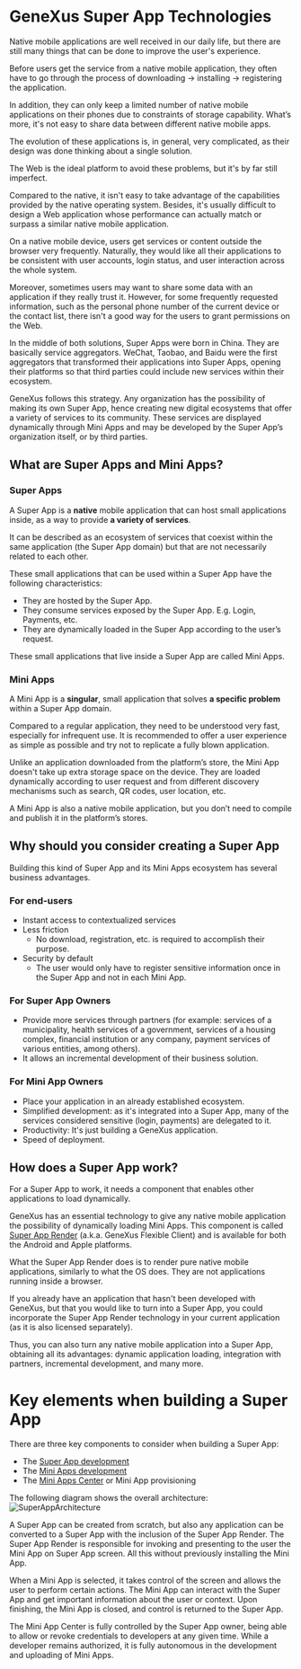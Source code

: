 # GeneXus Super App Technologies

Native mobile applications are well received in our daily life, but there are still many things that can be done to improve the user's experience.

Before users get the service from a native mobile application, they often have to go through the process of downloading → installing → registering the application. 

In addition, they can only keep a limited number of native mobile applications on their phones due to constraints of storage capability.  What’s more, it's not easy to share data between different native mobile apps.

The evolution of these applications is, in general, very complicated, as their design was done thinking about a single solution.

The Web is the ideal platform to avoid these problems, but it's by far still imperfect.

Compared to the native, it isn't easy to take advantage of the capabilities provided by the native operating system. Besides, it's usually difficult to design a Web application whose performance can actually match or surpass a similar native mobile application.

On a native mobile device, users get services or content outside the browser very frequently. Naturally, they would like all their applications to be consistent with user accounts, login status, and user interaction across the whole system.

Moreover, sometimes users may want to share some data with an application if they really trust it. However, for some frequently requested information, such as the personal phone number of the current device or the contact list, there isn't a good way for the users to grant permissions on the Web.

In the middle of both solutions, Super Apps were born in China. They are basically service aggregators. WeChat, Taobao, and Baidu were the first aggregators that transformed their applications into Super Apps, opening their platforms so that third parties could include new services within their ecosystem.

GeneXus follows this strategy. Any organization has the possibility of making its own Super App, hence creating new digital ecosystems that offer a variety of services to its community. These services are displayed dynamically through Mini Apps and may be developed by the Super App’s organization itself, or by third parties.

## What are Super Apps and Mini Apps?

### Super Apps

A Super App is a **native** mobile application that can host small applications inside, as a way to provide **a variety of services**. 

It can be described as an ecosystem of services that coexist within the same application (the Super App domain) but that are not necessarily related to each other.

These small applications that can be used within a Super App have the following characteristics:

  - They are hosted by the Super App. 
  - They consume services exposed by the Super App. E.g. Login, Payments, etc.
  - They are dynamically loaded in the Super App according to the user’s request.

These small applications that live inside a Super App are called Mini Apps.

### Mini Apps

A Mini App is a **singular**, small application that solves **a specific problem** within a Super App domain.

Compared to a regular application, they need to be understood very fast, especially for infrequent use. 
It is recommended to offer a user experience as simple as possible and try not to replicate a fully blown application.

Unlike an application downloaded from the platform’s store, the Mini App doesn't take up extra storage space on the device. They are loaded dynamically according to user request and from different discovery mechanisms such as search, QR codes, user location, etc.

A Mini App is also a native mobile application, but you don’t need to compile and publish it in the platform’s stores.

## Why should you consider creating a Super App

Building this kind of Super App and its Mini Apps ecosystem has several business advantages.

### For end-users

  - Instant access to contextualized services
  - Less friction 
      - No download, registration, etc. is required to accomplish their purpose.
  - Security by default
      - The user would only have to register sensitive information once in the Super App and not in each Mini App.

### For Super App Owners

  - Provide more services through partners (for example: services of a municipality, health services of a government, services of a housing complex, financial institution or any company, payment services of various entities, among others).
- It allows an incremental development of their business solution. 

### For Mini App Owners

  - Place your application in an already established ecosystem.
  - Simplified development: as it's integrated into a Super App, many of the services considered sensitive (login, payments) are delegated to it.
  - Productivity: It's just building a GeneXus application.
  - Speed of deployment.

## How does a Super App work?

For a Super App to work, it needs a component that enables other applications to load dynamically.

GeneXus has an essential technology to give any native mobile application the possibility of dynamically loading Mini Apps. This component is called [Super App Render](SuperAppRender.md) (a.k.a. GeneXus Flexible Client) and is available for both the Android and Apple platforms.

What the Super App Render does is to render pure native mobile applications, similarly to what the OS does. They are not applications running inside a browser.

If you already have an application that hasn't been developed with GeneXus, but that you would like to turn into a Super App, you could incorporate the Super App Render technology in your current application (as it is also licensed separately).

Thus, you can also turn any native mobile application into a Super App, obtaining all its advantages: dynamic application loading, integration with partners, incremental development, and many more. 

# Key elements when building a Super App

There are three key components to consider when building a Super App:

- The [Super App development](CreateSuperApp.md)
- The [Mini Apps development](MiniApp.md)
- The [Mini Apps Center](Provisioning.md) or Mini App provisioning

The following diagram shows the overall architecture:
![SuperAppArchitecture](https://user-images.githubusercontent.com/33960187/177836808-6db764b5-b7b3-4ccb-9c94-0142228785c5.png)

A Super App can be created from scratch, but also any application can be converted to a Super App with the inclusion of the Super App Render. The Super App Render is responsible for invoking and presenting to the user the Mini App on Super App screen. All this without previously installing the Mini App.

When a Mini App is selected, it takes control of the screen and allows the user to perform certain actions. The Mini App can interact with the Super App and get important information about the user or context. Upon finishing, the Mini App is closed, and control is returned to the Super App.

The Mini App Center is fully controlled by the Super App owner, being able to allow or revoke credentials to developers at any given time. While a developer remains authorized, it is fully autonomous in the development and uploading of Mini Apps.

